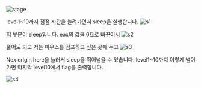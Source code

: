 ![stage](https://user-images.githubusercontent.com/36340157/36354176-7e440e54-1513-11e8-83b1-13b7d46a2ff0.png)

level1~10까지 점점 시간을 늘려가면서 sleep을 실행합니다.
![s1](https://user-images.githubusercontent.com/36340157/36354185-a7d42e34-1513-11e8-9025-4b5ea67f5913.png)

저 부분이 sleep입니다. eax의 값을 0으로 바꾸어서
![s2](https://user-images.githubusercontent.com/36340157/36354189-baa26396-1513-11e8-8d25-48639997e8fe.png)

풀어도 되고 저는 마우스를 점프하고 싶은 곳에 두고 
![s3](https://user-images.githubusercontent.com/36340157/36354195-c9c6d83e-1513-11e8-870b-c628930bb3b7.png)

Nex origin here을 눌러서 sleep을 뛰어넘을 수 있습니다.
level1~10까지 이렇게 넘어가면 마지막 level10에서 flag를 출력합니다.

![s4](https://user-images.githubusercontent.com/36340157/36354199-dcdfec94-1513-11e8-98ee-efda06789f7a.png)
